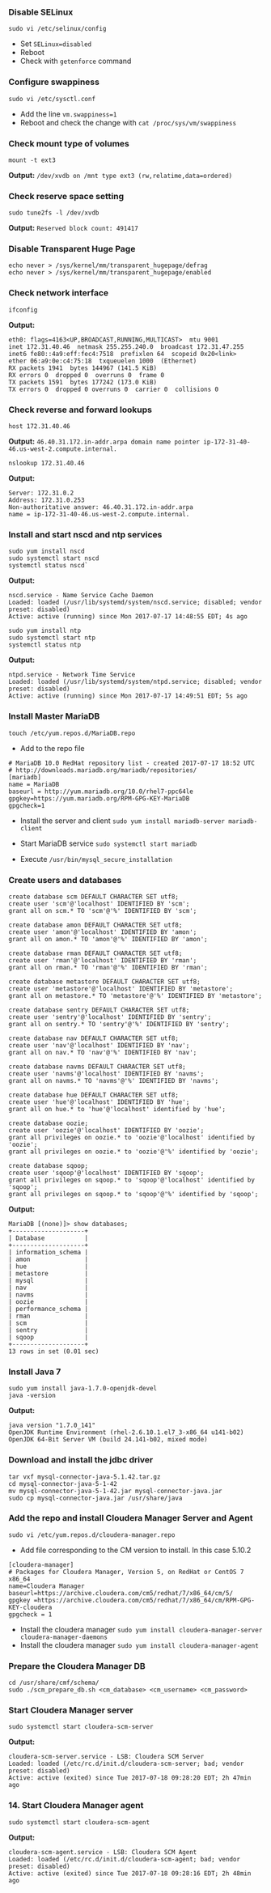 ### Disable SELinux
    sudo vi /etc/selinux/config
* Set `SELinux=disabled`
* Reboot
* Check with `getenforce` command

### Configure swappiness
    sudo vi /etc/sysctl.conf
* Add the line `vm.swappiness=1`
* Reboot and check the change with `cat /proc/sys/vm/swappiness`

### Check mount type of volumes
    mount -t ext3
**Output:** `/dev/xvdb on /mnt type ext3 (rw,relatime,data=ordered)`

### Check reserve space setting
    sudo tune2fs -l /dev/xvdb
**Output:** `Reserved block count: 491417`

### Disable Transparent Huge Page
    echo never > /sys/kernel/mm/transparent_hugepage/defrag
    echo never > /sys/kernel/mm/transparent_hugepage/enabled

### Check network interface
    ifconfig
**Output:**

    eth0: flags=4163<UP,BROADCAST,RUNNING,MULTICAST>  mtu 9001
    inet 172.31.40.46  netmask 255.255.240.0  broadcast 172.31.47.255
    inet6 fe80::4a9:eff:fec4:7518  prefixlen 64  scopeid 0x20<link>
    ether 06:a9:0e:c4:75:18  txqueuelen 1000  (Ethernet)
    RX packets 1941  bytes 144967 (141.5 KiB)
    RX errors 0  dropped 0  overruns 0  frame 0
    TX packets 1591  bytes 177242 (173.0 KiB)
    TX errors 0  dropped 0 overruns 0  carrier 0  collisions 0
    
### Check reverse and forward lookups
    host 172.31.40.46
**Output:** `46.40.31.172.in-addr.arpa domain name pointer ip-172-31-40-46.us-west-2.compute.internal.`

    nslookup 172.31.40.46
**Output:**

    Server: 172.31.0.2
    Address: 172.31.0.253
    Non-authoritative answer: 46.40.31.172.in-addr.arpa       
    name = ip-172-31-40-46.us-west-2.compute.internal.

### Install and start nscd and ntp services 
    sudo yum install nscd
    sudo systemctl start nscd
    systemctl status nscd`
**Output:**

    nscd.service - Name Service Cache Daemon
    Loaded: loaded (/usr/lib/systemd/system/nscd.service; disabled; vendor preset: disabled)
    Active: active (running) since Mon 2017-07-17 14:48:55 EDT; 4s ago
   
    sudo yum install ntp
    sudo systemctl start ntp
    systemctl status ntp

**Output:** 
    
    ntpd.service - Network Time Service
    Loaded: loaded (/usr/lib/systemd/system/ntpd.service; disabled; vendor preset: disabled)
    Active: active (running) since Mon 2017-07-17 14:49:51 EDT; 5s ago
   
### Install Master MariaDB
    touch /etc/yum.repos.d/MariaDB.repo

* Add to the repo file
```
# MariaDB 10.0 RedHat repository list - created 2017-07-17 18:52 UTC
# http://downloads.mariadb.org/mariadb/repositories/
[mariadb]
name = MariaDB
baseurl = http://yum.mariadb.org/10.0/rhel7-ppc64le
gpgkey=https://yum.mariadb.org/RPM-GPG-KEY-MariaDB
gpgcheck=1
```
* Install the server and client `sudo yum install mariadb-server mariadb-client`

* Start MariaDB service `sudo systemctl start mariadb`

* Execute `/usr/bin/mysql_secure_installation`

### Create users and databases

```
create database scm DEFAULT CHARACTER SET utf8;
create user 'scm'@'localhost' IDENTIFIED BY 'scm';
grant all on scm.* TO 'scm'@'%' IDENTIFIED BY 'scm';

create database amon DEFAULT CHARACTER SET utf8;
create user 'amon'@'localhost' IDENTIFIED BY 'amon';
grant all on amon.* TO 'amon'@'%' IDENTIFIED BY 'amon';

create database rman DEFAULT CHARACTER SET utf8;
create user 'rman'@'localhost' IDENTIFIED BY 'rman';
grant all on rman.* TO 'rman'@'%' IDENTIFIED BY 'rman';

create database metastore DEFAULT CHARACTER SET utf8;
create user 'metastore'@'localhost' IDENTIFIED BY 'metastore';
grant all on metastore.* TO 'metastore'@'%' IDENTIFIED BY 'metastore';

create database sentry DEFAULT CHARACTER SET utf8;
create user 'sentry'@'localhost' IDENTIFIED BY 'sentry';
grant all on sentry.* TO 'sentry'@'%' IDENTIFIED BY 'sentry';

create database nav DEFAULT CHARACTER SET utf8;
create user 'nav'@'localhost' IDENTIFIED BY 'nav';
grant all on nav.* TO 'nav'@'%' IDENTIFIED BY 'nav';

create database navms DEFAULT CHARACTER SET utf8;
create user 'navms'@'localhost' IDENTIFIED BY 'navms';
grant all on navms.* TO 'navms'@'%' IDENTIFIED BY 'navms';

create database hue DEFAULT CHARACTER SET utf8;
create user 'hue'@'localhost' IDENTIFIED BY 'hue';
grant all on hue.* to 'hue'@'localhost' identified by 'hue';

create database oozie;
create user 'oozie'@'localhost' IDENTIFIED BY 'oozie';
grant all privileges on oozie.* to 'oozie'@'localhost' identified by 'oozie';
grant all privileges on oozie.* to 'oozie'@'%' identified by 'oozie';

create database sqoop;
create user 'sqoop'@'localhost' IDENTIFIED BY 'sqoop';
grant all privileges on sqoop.* to 'sqoop'@'localhost' identified by 'sqoop';
grant all privileges on sqoop.* to 'sqoop'@'%' identified by 'sqoop';
```

**Output:** 

```
MariaDB [(none)]> show databases;
+--------------------+
| Database           |
+--------------------+
| information_schema |
| amon               |
| hue                |
| metastore          |
| mysql              |
| nav                |
| navms              |
| oozie              |
| performance_schema |
| rman               |
| scm                |
| sentry             |
| sqoop              |
+--------------------+
13 rows in set (0.01 sec)
```

### Install Java 7
    sudo yum install java-1.7.0-openjdk-devel
    java -version

**Output:**

    java version "1.7.0_141"
    OpenJDK Runtime Environment (rhel-2.6.10.1.el7_3-x86_64 u141-b02)
    OpenJDK 64-Bit Server VM (build 24.141-b02, mixed mode)

### Download and install the jdbc driver
    tar vxf mysql-connector-java-5.1.42.tar.gz
    cd mysql-connector-java-5-1-42
    mv mysql-connector-java-5-1-42.jar mysql-connector-java.jar
    sudo cp mysql-connector-java.jar /usr/share/java
    
### Add the repo and install Cloudera Manager Server and Agent
    sudo vi /etc/yum.repos.d/cloudera-manager.repo

* Add file corresponding to the CM version to install. In this case 5.10.2
    
```
[cloudera-manager]
# Packages for Cloudera Manager, Version 5, on RedHat or CentOS 7 x86_64
name=Cloudera Manager
baseurl=https://archive.cloudera.com/cm5/redhat/7/x86_64/cm/5/
gpgkey =https://archive.cloudera.com/cm5/redhat/7/x86_64/cm/RPM-GPG-KEY-cloudera
gpgcheck = 1
```

* Install the cloudera manager `sudo yum install cloudera-manager-server cloudera-manager-daemons`
* Install the cloudera manager `sudo yum install cloudera-manager-agent`

### Prepare the Cloudera Manager DB
    cd /usr/share/cmf/schema/
    sudo ./scm_prepare_db.sh <cm_database> <cm_username> <cm_password>
    
### Start Cloudera Manager server
    sudo systemctl start cloudera-scm-server
    
**Output:**
```
cloudera-scm-server.service - LSB: Cloudera SCM Server
Loaded: loaded (/etc/rc.d/init.d/cloudera-scm-server; bad; vendor preset: disabled)
Active: active (exited) since Tue 2017-07-18 09:28:20 EDT; 2h 47min ago
```

### 14. Start Cloudera Manager agent 
    sudo systemctl start cloudera-scm-agent

**Output:**
```
cloudera-scm-agent.service - LSB: Cloudera SCM Agent
Loaded: loaded (/etc/rc.d/init.d/cloudera-scm-agent; bad; vendor preset: disabled)
Active: active (exited) since Tue 2017-07-18 09:28:16 EDT; 2h 48min ago
```

